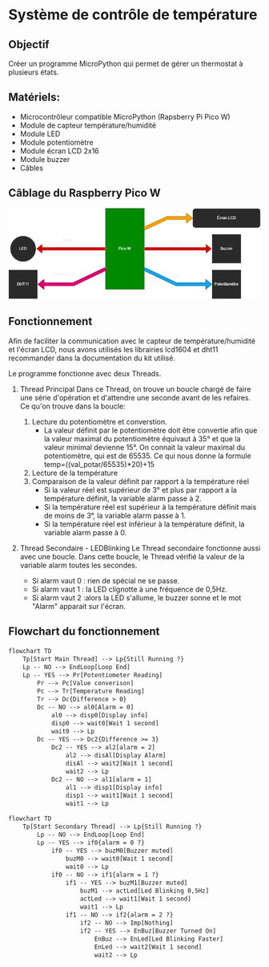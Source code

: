 # Système de contrôle de température
## Objectif
Créer un programme MicroPython qui permet de gérer un thermostat à plusieurs états.

## Matériels:
* Microcontrôleur compatible MicroPython (Rapsberry Pi Pico W)
* Module de capteur température/humidité
* Module LED
* Module potentiomètre
* Module écran LCD 2x16
* Module buzzer
* Câbles

## Câblage du Raspberry Pico W
![cablage_LCD](Images/cablage.png)

## Fonctionnement
Afin de faciliter la communication avec le capteur de température/humidité et l'écran LCD, nous avons utilisés les librairies lcd1604 et dht11 recommander dans la documentation du kit utilisé.

Le programme fonctionne avec deux Threads.
1. Thread Principal
    Dans ce Thread, on trouve un boucle chargé de faire une série d'opération et d'attendre une seconde avant de les refaires.
    Ce qu'on trouve dans la boucle:
    1. Lecture du potentiomètre et converstion.
        * La valeur définit par le potentiomètre doit être convertie afin que la valeur maximal du potentiomètre équivaut à 35° et que la valeur minimal devienne 15°.
        On connait la valeur maximal du potentiomètre, qui est de 65535. 
        Ce qui nous donne la formule temp=((val_potar/65535)*20)+15
    2. Lecture de la température
    3. Comparaison de la valeur définit par rapport à la température réel
        * Si la valeur réel est supérieur de 3° et plus par rapport a la température définit, la variable alarm passe à 2.
        * Si la température réel est supérieur à la température définit mais de moins de 3°, la variable alarm passe à 1.
        * Si la température réel est inférieur à la température définit, la variable alarm passe à 0.


2. Thread Secondaire - LEDBlinking
    Le Thread secondaire fonctionne aussi avec une boucle. Dans cette boucle, le Thread vérifié la valeur de la variable alarm toutes les secondes.
    * Si alarm vaut 0 : rien de spécial ne se passe.
    * Si alarm vaut 1 : la LED clignotte à une fréquence de 0,5Hz. 
    * Si alarm vaut 2 :alors la LED s'allume, le buzzer sonne et le mot "Alarm" apparait sur l'écran.

## Flowchart du fonctionnement
```mermaid
flowchart TD
    Tp[Start Main Thread] --> Lp{Still Running ?}
    Lp -- NO --> EndLoop[Loop End]
    Lp -- YES --> Pr[Potentiometer Reading]
        Pr --> Pc[Value converison]
        Pc --> Tr[Temperature Reading]
        Tr --> Dc{Difference > 0}
        Dc -- NO --> al0[Alarm = 0]
            al0 --> disp0[Display info]
            disp0 --> wait0[Wait 1 second]
            wait0 --> Lp
        Dc -- YES --> Dc2{Difference >= 3}
            Dc2 -- YES --> al2[alarm = 2]
                al2 --> disAl[Display Alarm]
                disAl --> wait2[Wait 1 second]
                wait2 --> Lp
            Dc2 -- NO --> al1[alarm = 1]
                al1 --> disp1[Display info]
                disp1 --> wait1[Wait 1 second]
                wait1 --> Lp    
```

```mermaid
flowchart TD
    Tp[Start Secondary Thread] --> Lp{Still Running ?}
        Lp -- NO --> EndLoop[Loop End]
        Lp -- YES --> if0{alarm = 0 ?}
            if0 -- YES --> buzM0[Buzzer muted]
                buzM0 --> wait0[Wait 1 second]
                wait0 --> Lp
            if0 -- NO --> if1{alarm = 1 ?}
                if1 -- YES --> buzM1[Buzzer muted]
                    buzM1 --> actLed[Led Blinking 0,5Hz]
                    actLed --> wait1[Wait 1 second]
                    wait1 --> Lp
                if1 -- NO --> if2{alarm = 2 ?}
                    if2 -- NO --> Imp[Nothing]
                    if2 -- YES --> EnBuz[Buzzer Turned On]
                        EnBuz --> EnLed[Led Blinking Faster]
                        EnLed --> wait2[Wait 1 second]
                        wait2 --> Lp
```
    